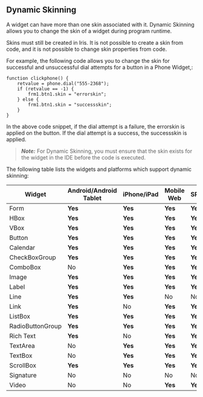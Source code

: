                                


Dynamic Skinning
----------------

A widget can have more than one skin associated with it. Dynamic Skinning allows you to change the skin of a widget during program runtime.

Skins must still be created in Iris. It is not possible to create a skin from code, and it is not possible to change skin properties from code.

For example, the following code allows you to change the skin for successful and unsuccessful dial attempts for a button in a Phone Widget,:

```
function clickphone() {
    retvalue = phone.dial("555-2368");
    if (retvalue == -1) {
        frm1.btn1.skin = "errorskin";
    } else {
        frm1.btn1.skin = "successskin";
    }
}
```

In the above code snippet, if the dial attempt is a failure, the errorskin is applied on the button. If the dial attempt is a success, the successskin is applied.

> **_Note:_** For Dynamic Skinning, you must ensure that the skin exists for the widget in the IDE before the code is executed.

The following table lists the widgets and platforms which support dynamic skinning:

  
| Widget | Android/Android Tablet | iPhone/iPad | Mobile Web | SPA |
| --- | --- | --- | --- | --- |
| Form | **Yes** | **Yes** | **Yes** | **Yes** |
| HBox | **Yes** | **Yes** | **Yes** | **Yes** |
| VBox | **Yes** | **Yes** | **Yes** | **Yes** |
| Button | **Yes** | **Yes** | **Yes** | **Yes** |
| Calendar | **Yes** | **Yes** | **Yes** | **Yes** |
| CheckBoxGroup | **Yes** | **Yes** | **Yes** | **Yes** |
| ComboBox | No | **Yes** | **Yes** | **Yes** |
| Image | **Yes** | **Yes** | **Yes** | **Yes** |
| Label | **Yes** | **Yes** | **Yes** | **Yes** |
| Line | **Yes** | **Yes** | No | No |
| Link | **Yes** | No | **Yes** | **Yes** |
| ListBox | **Yes** | **Yes** | **Yes** | **Yes** |
| RadioButtonGroup | **Yes** | **Yes** | **Yes** | **Yes** |
| Rich Text | **Yes** | No | **Yes** | **Yes** |
| TextArea | No | **Yes** | **Yes** | **Yes** |
| TextBox | No | **Yes** | **Yes** | **Yes** |
| ScrollBox | **Yes** | **Yes** | **Yes** | **Yes** |
| Signature | No | No | No | No |
| Video | No | No | **Yes** | **Yes** |

